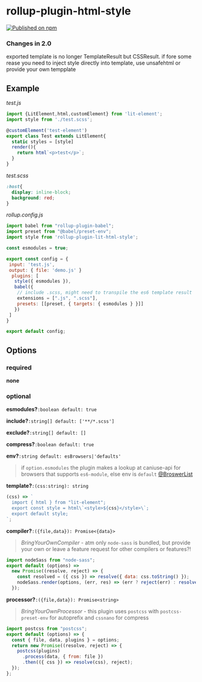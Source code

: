 # rollup-plugin-html-style
[![Published on npm](https://img.shields.io/npm/v/rollup-plugin-lit-html-style.svg)](https://www.npmjs.com/package/rollup-plugin-lit-html-style)

### Changes in 2.0

exported template is no longer TemplateResult but CSSResult.
if fore some rease you need to inject style directly into template, use unsafehtml or provide your own tempplate

## Example
*test.js*
```javascript
import {LitElement,html,customElement} from 'lit-element';
import style from './test.scss';

@customElement('test-element')
export class Test extends LitElement{
  static styles = [style]
  render(){
    return html`<p>test</p>`;
  }
}
```
*test.scss*
```css
:host{
  display: inline-block;
  background: red;
}
```
*rollup.config.js*
```javascript
import babel from "rollup-plugin-babel";
import preset from "@babel/preset-env";
import style from 'rollup-plugin-lit-html-style';

const esmodules = true;

export const config = {
 input: 'test.js',
 output: { file: 'demo.js' }
  plugins: [
   style({ esmodules }),
   babel({
    // include .scss, might need to transpile the es6 template result
    extensions = [".js", ".scss"],
    presets: [[preset, { targets: { esmodules } }]]
   })
 ]
}

export default config;
```

## Options

### required
**none**

### optional

**esmodules?**`:boolean default: true`

**include?**`:string[] default: ['**/*.scss']`

**exclude?**`:string[] default: []`

**compress?**`:boolean default: true`

**env?**`:string default: esBrowsers|'defaults'` 
> if `option.esmodules` the plugin makes a lookup at caniuse-api for browsers that supports `es6-module`, else env is `default` [@BroswerList](https://github.com/browserslist/browserslist#readme)

**template?**`:(css:string): string`
```javascript
(css) => `
  import { html } from "lit-element";
  export const style = html\`<style>${css}</style>\`;
  export default style;
`;
```
**compiler?**`:({file,data}): Promise<{data}>`

> *BringYourOwnCompiler* - atm only `node-sass` is bundled, but provide your own or leave a feature request for other compilers or features?! 
```javascript
import nodeSass from "node-sass";
export default (options) =>
  new Promise((resolve, reject) => {
    const resolved = ({ css }) => resolve({ data: css.toString() });
    nodeSass.render(options, (err, res) => (err ? reject(err) : resolved(res)));
  });
```

**processor?**`:({file,data}): Promise<string>`

> *BringYourOwnProcessor* - this plugin uses `postcss` with `postcss-preset-env` for autoprefix and `cssnano` for compress
```javascript
import postcss from "postcss";
export default (options) => {
  const { file, data, plugins } = options;
  return new Promise((resolve, reject) => {
    postcss(plugins)
      .process(data, { from: file })
      .then(({ css }) => resolve(css), reject);
  });
};
```